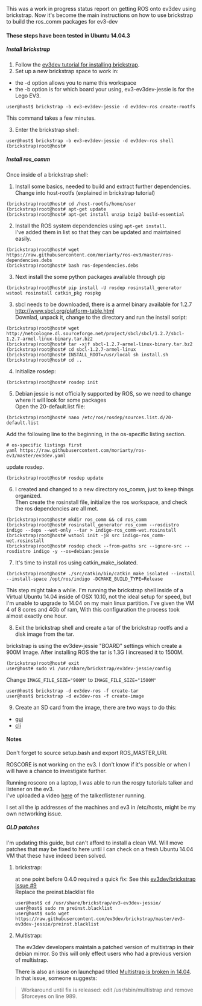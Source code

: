 This was a work in progress status report on getting ROS onto ev3dev using brickstrap. Now it's become the main instructions on how to use brickstrap to build the ros_comm packages for ev3-dev

#### These steps have been tested in Ubuntu 14.04.3

##### Install brickstrap

1. Follow the [ev3dev tutorial for installing brickstrap](http://www.ev3dev.org/docs/tutorials/using-brickstrap-to-cross-compile/). 
2. Set up a new brickstrap space to work in:
  
  - the -d option allows you to name this workspace
  - the -b option is for which board your using, ev3-ev3dev-jessie is for the Lego EV3.
  ```
  user@host$ brickstrap -b ev3-ev3dev-jessie -d ev3dev-ros create-rootfs
  ```
  This command takes a few minutes.
  
3. Enter the brickstrap shell:

  ```
  user@host$ brickstrap -b ev3-ev3dev-jessie -d ev3dev-ros shell
  (brickstrap)root@host#
  ```

##### Install ros_comm
Once inside of a brickstrap shell:

1. Install some basics, needed to build and extract further dependencies. Change into host-rootfs (explained in brickstrap tutorial)

  ```
  (brickstrap)root@host# cd /host-rootfs/home/user
  (brickstrap)root@host# apt-get update
  (brickstrap)root@host# apt-get install unzip bzip2 build-essential
  ```

2. Install the ROS system dependencies using ```apt-get install```. <br>
  I've added them in list so that they can be updated and maintained easily. 

  ```
  (brickstrap)root@host# wget https://raw.githubusercontent.com/moriarty/ros-ev3/master/ros-dependencies.debs
  (brickstrap)root@host# bash ros-dependencies.debs
  ```

3. Next install the some python packages available through pip

  ```
  (brickstrap)root@host# pip install -U rosdep rosinstall_generator wstool rosinstall catkin_pkg rospkg
  ```
3. sbcl needs to be downloaded, there is a armel binary available for 1.2.7 <br>
  http://www.sbcl.org/platform-table.html <br>
  Downlad, unpack it, change to the directory and run the install script: <br>

  ```
  (brickstrap)root@host# wget http://netcologne.dl.sourceforge.net/project/sbcl/sbcl/1.2.7/sbcl-1.2.7-armel-linux-binary.tar.bz2
  (brickstrap)root@host# tar -xjf sbcl-1.2.7-armel-linux-binary.tar.bz2
  (brickstrap)root@host# cd sbcl-1.2.7-armel-linux
  (brickstrap)root@host# INSTALL_ROOT=/usr/local sh install.sh
  (brickstrap)root@host# cd ..
  ```

4. Initialize rosdep:

  ```
  (brickstrap)root@host# rosdep init
  ```
  
5. Debian jessie is not officially supported by ROS, so we need to change where it will look for some packages<br>
  Open the 20-default.list file:
  
  ```
  (brickstrap)root@host# nano /etc/ros/rosdep/sources.list.d/20-default.list
  ```
  
  Add the following line to the beginning, in the os-specific listing section.
  ```
  # os-specific listings first
  yaml https://raw.githubusercontent.com/moriarty/ros-ev3/master/ev3dev.yaml
  ```
  
  update rosdep. 
  ```
  (brickstrap)root@host# rosdep update
  ```

6. I created and changed to a new directory ros_comm, just to keep things organized. <br>
  Then create the rosinstall file, initialize the ros workspace, and check the ros dependencies are all met.

  ```
  (brickstrap)root@host# mkdir ros_comm && cd ros_comm
  (brickstrap)root@host# rosinstall_generator ros_comm --rosdistro indigo --deps --wet-only --tar > indigo-ros_comm-wet.rosinstall
  (brickstrap)root@host# wstool init -j8 src indigo-ros_comm-wet.rosinstall
  (brickstrap)root@host# rosdep check --from-paths src --ignore-src --rosdistro indigo -y --os=debian:jessie
  ```

7. It's time to install ros using catkin_make_isolated.

  ```
  (brickstrap)root@host# ./src/catkin/bin/catkin_make_isolated --install --install-space /opt/ros/indigo -DCMAKE_BUILD_TYPE=Release
  ```
  
  This step might take a while. I'm running the brickstrap shell inside of a Virtual Ubuntu 14.04 inside of OSX 10.10, not the ideal setup for speed, but I'm unable to upgrade to 14.04 on my main linux partition. I've given the VM 4 of 8 cores and 4Gb of ram, With this configuration the process took almost exactly one hour. 

8. Exit the brickstrap shell and create a tar of the brickstrap rootfs and a disk image from the tar.
  
  brickstrap is using the ev3dev-jessie "BOARD" settings which create a 900M Image. After installing ROS the tar is 1.3G
  I increased it to 1500M. 

  ```
  (brickstrap)root@host# exit
  user@host# sudo vi /usr/share/brickstrap/ev3dev-jessie/config
  ```
  
  Change ```IMAGE_FILE_SIZE="900M"``` to ```IMAGE_FILE_SIZE="1500M"```
  
  ```
  user@host$ brickstrap -d ev3dev-ros -f create-tar
  user@host$ brickstrap -d ev3dev-ros -f create-image
  ```
  

9. Create an SD card from the image, there are two ways to do this:<br>
  - [gui](http://www.ev3dev.org/docs/tutorials/writing-sd-card-image-ubuntu-disk-image-writer/)
  - [cli](http://www.ev3dev.org/docs/tutorials/writing-sd-card-image-linux-command-line/)


#### Notes

Don't forget to source setup.bash and export ROS_MASTER_URI.

ROSCORE is not working on the ev3. I don't know if it's possible or when I will have a chance to investigate further. 

Running roscore on a laptop, I was able to run the rospy tutorials talker and listener on the ev3. <br>
I've uploaded a video [here](http://youtu.be/ZgA7DgbuVEs) of the talker/listener running.

I set all the ip addresses of the machines and ev3 in /etc/hosts, might be my own networking issue.


##### OLD patches

I'm updating this guide, but can't afford to install a clean VM. Will move patches that may be fixed to here until I can check on a fresh Ubuntu 14.04 VM that these have indeed been solved. 

1. brickstrap:
  
    at one point before 0.4.0 required a quick fix:
    See this [ev3dev/brickstrap Issue #9](https://github.com/ev3dev/brickstrap/issues/9) <br>
    Replace the preinst.blacklist file
    
    ```
    user@host$ cd /usr/share/brickstrap/ev3-ev3dev-jessie/
    user@host$ sudo rm preinst.blacklist
    user@host$ sudo wget https://raw.githubusercontent.com/ev3dev/brickstrap/master/ev3-ev3dev-jessie/preinst.blacklist 
    ```

2. Multistrap:
  
    The ev3dev developers maintain a patched version of multistrap in their debian mirror. So this will only effect users who had a previous version of multistrap.
    
    There is also an issue on launchpad titled [Multistrap is broken in  14.04](https://bugs.launchpad.net/ubuntu/+source/multistrap/+bug/1313787). In that issue, someone suggests: 

  > Workaround until fix is released: edit /usr/sbin/multistrap and remove $forceyes on line 989.
